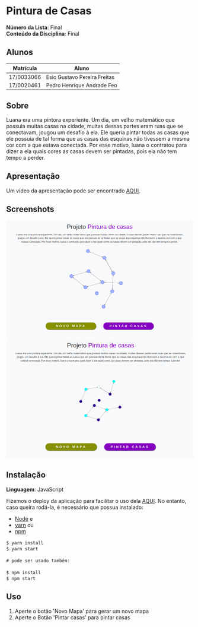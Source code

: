 # Pintura de Casas

**Número da Lista**: Final<br>
**Conteúdo da Disciplina**: Final<br>

## Alunos

| Matrícula  | Aluno                        |
| ---------- | ---------------------------- |
| 17/0033066 | Esio Gustavo Pereira Freitas |
| 17/0020461 | Pedro Henrique Andrade Feo   |

## Sobre

Luana era uma pintora experiente. Um dia, um velho matemático que
possuia muitas casas na cidade, muitas dessas partes eram ruas que
se conectavam, jougou um desafio à ela. Ele queria pintar todas as
casas que ele possuia de tal forma que as casas das esquinas não
tivessem a mesma cor com a que estava conectada. Por esse motivo,
luana o contratou para dizer a ela quais cores as casas devem ser
pintadas, pois ela não tem tempo a perder.

## Apresentação

Um vídeo da apresentação pode ser encontrado [AQUI](https://github.com/projeto-de-algoritmos/Final-pintura-casas/blob/main/video.mp4).

## Screenshots

![](https://github.com/projeto-de-algoritmos/Final-pintura-casas/blob/main/assets/1.png)
![](https://github.com/projeto-de-algoritmos/Final-pintura-casas/blob/main/assets/2.png)

## Instalação

**Linguagem**: JavaScript<br>

Fizemos o deploy da aplicação para facilitar o uso dela [AQUI](https://node-painting.netlify.app/).
No entanto, caso queira rodá-la, é necessário que possua instalado:

- [Node](https://nodejs.org/en/) e
- [yarn](https://yarnpkg.com/) ou
- [npm](https://www.npmjs.com/)

```ssh
$ yarn install
$ yarn start

# pode ser usado também:

$ npm install
$ npm start
```

## Uso

1. Aperte o botão 'Novo Mapa' para gerar um novo mapa
2. Aperte o Botão 'Pintar casas' para pintar casas
